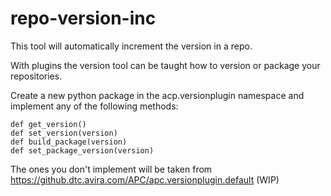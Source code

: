repo-version-inc
================

This tool will automatically increment the version in a repo.


With plugins the version tool can be taught how to version or package your repositories.

Create a new python package in the acp.versionplugin namespace and implement any of the following methods:

```
def get_version()
def set_version(version)
def build_package(version)
def set_package_version(version)
```

The ones you don't implement will be taken from https://github.dtc.avira.com/APC/apc.versionplugin.default (WIP)